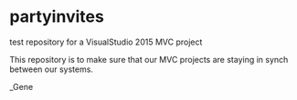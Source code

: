 # partyinvites
test repository for a VisualStudio 2015 MVC project

This repository is to make sure that our MVC projects are staying in synch between our systems.

_Gene
